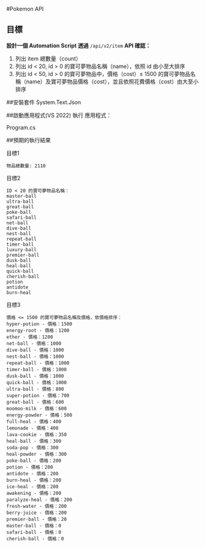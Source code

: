 #Pokemon API

## 目標

**設計一個 Automation Script 透過** `/api/v2/item` **API 確認：**

1. 列出 item 總數量（count）
2. 列出 id < 20, id > 0 的寶可夢物品名稱（name），依照 id 由小至大排序
3. 列出 id < 50, id > 0 的寶可夢物品中，價格（cost）≤ 1500 的寶可夢物品名稱（name）及寶可夢物品價格（cost），並且依照花費價格（cost）由大至小排序

##安裝套件
System.Text.Json

##啟動應用程式(VS 2022) 執行 應用程式：

Program.cs

##預期的執行結果

目標1
```
物品總數量: 2110
```
目標2
```
ID < 20 的寶可夢物品名稱：
master-ball
ultra-ball
great-ball
poke-ball
safari-ball
net-ball
dive-ball
nest-ball
repeat-ball
timer-ball
luxury-ball
premier-ball
dusk-ball
heal-ball
quick-ball
cherish-ball
potion
antidote
burn-heal
```
目標3
```
價格 <= 1500 的寶可夢物品名稱及價格，依價格排序：
hyper-potion - 價格：1500
energy-root - 價格：1200
ether - 價格：1200
net-ball - 價格：1000
dive-ball - 價格：1000
nest-ball - 價格：1000
repeat-ball - 價格：1000
timer-ball - 價格：1000
dusk-ball - 價格：1000
quick-ball - 價格：1000
ultra-ball - 價格：800
super-potion - 價格：700
great-ball - 價格：600
moomoo-milk - 價格：600
energy-powder - 價格：500
full-heal - 價格：400
lemonade - 價格：400
lava-cookie - 價格：350
heal-ball - 價格：300
soda-pop - 價格：300
heal-powder - 價格：300
poke-ball - 價格：200
potion - 價格：200
antidote - 價格：200
burn-heal - 價格：200
ice-heal - 價格：200
awakening - 價格：200
paralyze-heal - 價格：200
fresh-water - 價格：200
berry-juice - 價格：200
premier-ball - 價格：20
master-ball - 價格：0
safari-ball - 價格：0
cherish-ball - 價格：0
```
